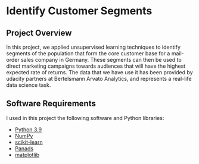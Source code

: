 # Identify Customer Segments

## Project Overview
In this project, we applied unsupervised learning techniques to identify segments of the population that form the core customer base for a mail-order sales company in Germany. These segments can then be used to direct marketing campaigns towards audiences that will have the highest expected rate of returns. The data that we have use it has been provided by udacity partners at Bertelsmann Arvato Analytics, and represents a real-life data science task.


## Software Requirements
I used in this project the following software and Python libraries:
- [Python 3.9](https://www.python.org/downloads/release/python-3912/)
- [NumPy](https://numpy.org/)
- [scikit-learn](https://scikit-learn.org/stable/)
- [Panads](https://pandas.pydata.org/)
- [matplotlib](https://matplotlib.org/)
